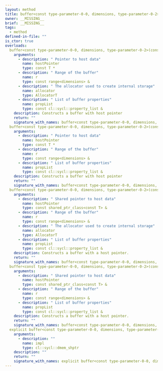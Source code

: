 ```yaml
---
layout: method
title: buffer<const type-parameter-0-0, dimensions, type-parameter-0-2>
owner: __MISSING__
brief: __MISSING__
tags:
  - method
defined-in-file: ""
is_ctor: true
overloads:
  buffer<const type-parameter-0-0, dimensions, type-parameter-0-2>(const T *, const range<dimensions> &, AllocatorT, const cl::sycl::property_list &):
    arguments:
      - description: " Pointer to host data"
        name: hostPointer
        type: const T *
      - description: " Range of the buffer"
        name: r
        type: const range<dimensions> &
      - description: " The allocator used to create internal storage"
        name: allocator
        type: AllocatorT
      - description: " List of buffer properties"
        name: propList
        type: const cl::sycl::property_list &
    description: Constructs a buffer with host pointer
    return: ""
    signature_with_names: buffer<const type-parameter-0-0, dimensions, type-parameter-0-2>(const T * hostPointer, const range<dimensions> & r, AllocatorT allocator, const cl::sycl::property_list & propList)
  buffer<const type-parameter-0-0, dimensions, type-parameter-0-2>(const T *, const range<dimensions> &, const cl::sycl::property_list &):
    arguments:
      - description: " Pointer to host data"
        name: hostPointer
        type: const T *
      - description: " Range of the buffer"
        name: r
        type: const range<dimensions> &
      - description: " List of buffer properties"
        name: propList
        type: const cl::sycl::property_list &
    description: Constructs a buffer with host pointer
    return: ""
    signature_with_names: buffer<const type-parameter-0-0, dimensions, type-parameter-0-2>(const T * hostPointer, const range<dimensions> & r, const cl::sycl::property_list & propList)
  buffer<const type-parameter-0-0, dimensions, type-parameter-0-2>(const shared_ptr_class<const T> &, const range<dimensions> &, AllocatorT, const cl::sycl::property_list &):
    arguments:
      - description: " Shared pointer to host data"
        name: hostPointer
        type: const shared_ptr_class<const T> &
      - description: " Range of the buffer"
        name: r
        type: const range<dimensions> &
      - description: " The allocator used to create internal storage"
        name: allocator
        type: AllocatorT
      - description: " List of buffer properties"
        name: propList
        type: const cl::sycl::property_list &
    description: Constructs a buffer with a host pointer.
    return: ""
    signature_with_names: buffer<const type-parameter-0-0, dimensions, type-parameter-0-2>(const shared_ptr_class<const T> & hostPointer, const range<dimensions> & r, AllocatorT allocator, const cl::sycl::property_list & propList)
  buffer<const type-parameter-0-0, dimensions, type-parameter-0-2>(const shared_ptr_class<const T> &, const range<dimensions> &, const cl::sycl::property_list &):
    arguments:
      - description: " Shared pointer to host data"
        name: hostPointer
        type: const shared_ptr_class<const T> &
      - description: " Range of the buffer"
        name: r
        type: const range<dimensions> &
      - description: " List of buffer properties"
        name: propList
        type: const cl::sycl::property_list &
    description: Constructs a buffer with a host pointer.
    return: ""
    signature_with_names: buffer<const type-parameter-0-0, dimensions, type-parameter-0-2>(const shared_ptr_class<const T> & hostPointer, const range<dimensions> & r, const cl::sycl::property_list & propList)
  explicit buffer<const type-parameter-0-0, dimensions, type-parameter-0-2>(cl::sycl::dmem_shptr):
    arguments:
      - description: ""
        name: impl
        type: cl::sycl::dmem_shptr
    description: ""
    return: ""
    signature_with_names: explicit buffer<const type-parameter-0-0, dimensions, type-parameter-0-2>(cl::sycl::dmem_shptr impl)
---
```

